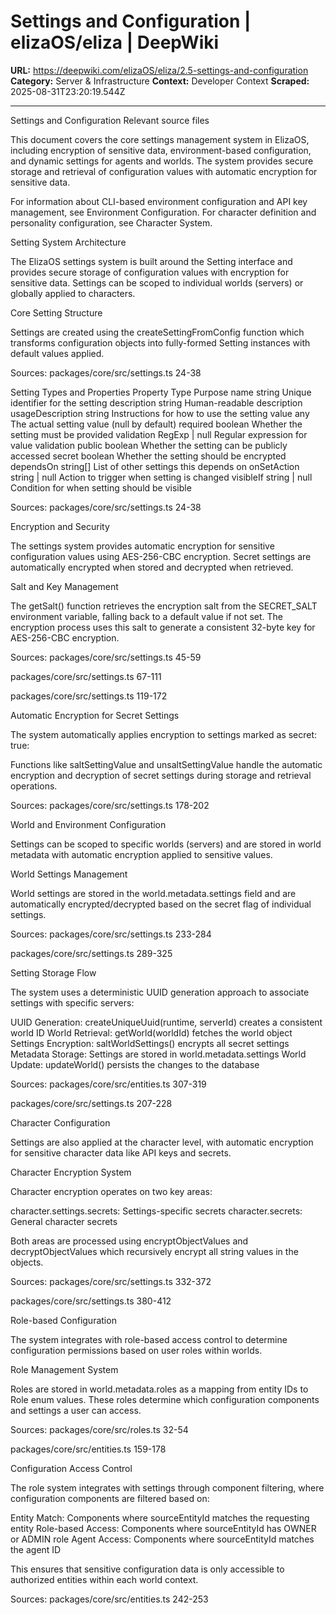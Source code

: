 # Settings and Configuration | elizaOS/eliza | DeepWiki

**URL:** https://deepwiki.com/elizaOS/eliza/2.5-settings-and-configuration
**Category:** Server & Infrastructure
**Context:** Developer Context
**Scraped:** 2025-08-31T23:20:19.544Z

---

Settings and Configuration
Relevant source files

This document covers the core settings management system in ElizaOS, including encryption of sensitive data, environment-based configuration, and dynamic settings for agents and worlds. The system provides secure storage and retrieval of configuration values with automatic encryption for sensitive data.

For information about CLI-based environment configuration and API key management, see Environment Configuration. For character definition and personality configuration, see Character System.

Setting System Architecture

The ElizaOS settings system is built around the Setting interface and provides secure storage of configuration values with encryption for sensitive data. Settings can be scoped to individual worlds (servers) or globally applied to characters.

Core Setting Structure

Settings are created using the createSettingFromConfig function which transforms configuration objects into fully-formed Setting instances with default values applied.

Sources: 
packages/core/src/settings.ts
24-38

Setting Types and Properties
Property	Type	Purpose
name	string	Unique identifier for the setting
description	string	Human-readable description
usageDescription	string	Instructions for how to use the setting
value	any	The actual setting value (null by default)
required	boolean	Whether the setting must be provided
validation	RegExp | null	Regular expression for value validation
public	boolean	Whether the setting can be publicly accessed
secret	boolean	Whether the setting should be encrypted
dependsOn	string[]	List of other settings this depends on
onSetAction	string | null	Action to trigger when setting is changed
visibleIf	string | null	Condition for when setting should be visible

Sources: 
packages/core/src/settings.ts
24-38

Encryption and Security

The settings system provides automatic encryption for sensitive configuration values using AES-256-CBC encryption. Secret settings are automatically encrypted when stored and decrypted when retrieved.

Salt and Key Management

The getSalt() function retrieves the encryption salt from the SECRET_SALT environment variable, falling back to a default value if not set. The encryption process uses this salt to generate a consistent 32-byte key for AES-256-CBC encryption.

Sources: 
packages/core/src/settings.ts
45-59
 
packages/core/src/settings.ts
67-111
 
packages/core/src/settings.ts
119-172

Automatic Encryption for Secret Settings

The system automatically applies encryption to settings marked as secret: true:

Functions like saltSettingValue and unsaltSettingValue handle the automatic encryption and decryption of secret settings during storage and retrieval operations.

Sources: 
packages/core/src/settings.ts
178-202

World and Environment Configuration

Settings can be scoped to specific worlds (servers) and are stored in world metadata with automatic encryption applied to sensitive values.

World Settings Management

World settings are stored in the world.metadata.settings field and are automatically encrypted/decrypted based on the secret flag of individual settings.

Sources: 
packages/core/src/settings.ts
233-284
 
packages/core/src/settings.ts
289-325

Setting Storage Flow

The system uses a deterministic UUID generation approach to associate settings with specific servers:

UUID Generation: createUniqueUuid(runtime, serverId) creates a consistent world ID
World Retrieval: getWorld(worldId) fetches the world object
Settings Encryption: saltWorldSettings() encrypts all secret settings
Metadata Storage: Settings are stored in world.metadata.settings
World Update: updateWorld() persists the changes to the database

Sources: 
packages/core/src/entities.ts
307-319
 
packages/core/src/settings.ts
207-228

Character Configuration

Settings are also applied at the character level, with automatic encryption for sensitive character data like API keys and secrets.

Character Encryption System

Character encryption operates on two key areas:

character.settings.secrets: Settings-specific secrets
character.secrets: General character secrets

Both areas are processed using encryptObjectValues and decryptObjectValues which recursively encrypt all string values in the objects.

Sources: 
packages/core/src/settings.ts
332-372
 
packages/core/src/settings.ts
380-412

Role-based Configuration

The system integrates with role-based access control to determine configuration permissions based on user roles within worlds.

Role Management System

Roles are stored in world.metadata.roles as a mapping from entity IDs to Role enum values. These roles determine which configuration components and settings a user can access.

Sources: 
packages/core/src/roles.ts
32-54
 
packages/core/src/entities.ts
159-178

Configuration Access Control

The role system integrates with settings through component filtering, where configuration components are filtered based on:

Entity Match: Components where sourceEntityId matches the requesting entity
Role-based Access: Components where sourceEntityId has OWNER or ADMIN role
Agent Access: Components where sourceEntityId matches the agent ID

This ensures that sensitive configuration data is only accessible to authorized entities within each world context.

Sources: 
packages/core/src/entities.ts
242-253
